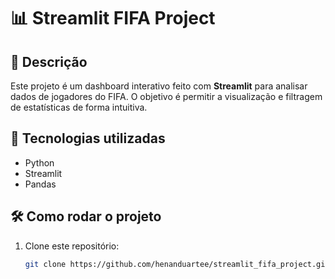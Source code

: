 # 📊 Streamlit FIFA Project

## 🎯 Descrição
Este projeto é um dashboard interativo feito com **Streamlit** para analisar dados de jogadores do FIFA. O objetivo é permitir a visualização e filtragem de estatísticas de forma intuitiva.

## 🚀 Tecnologias utilizadas
- Python
- Streamlit
- Pandas

## 🛠 Como rodar o projeto

1. Clone este repositório:
   ```sh
   git clone https://github.com/henanduartee/streamlit_fifa_project.git
